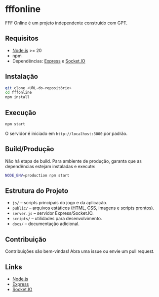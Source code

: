 # fffonline

FFF Online é um projeto independente construído com GPT.

## Requisitos

- [Node.js](https://nodejs.org/) >= 20
- npm
- Dependências: [Express](https://expressjs.com/) e [Socket.IO](https://socket.io/)

## Instalação

```bash
git clone <URL-do-repositório>
cd fffonline
npm install
```

## Execução

```bash
npm start
```

O servidor é iniciado em `http://localhost:3000` por padrão.

## Build/Produção

Não há etapa de build. Para ambiente de produção, garanta que as dependências estejam instaladas e execute:

```bash
NODE_ENV=production npm start
```

## Estrutura do Projeto

- `js/` – scripts principais do jogo e da aplicação.
- `public/` – arquivos estáticos (HTML, CSS, imagens e scripts prontos).
- `server.js` – servidor Express/Socket.IO.
- `scripts/` – utilidades para desenvolvimento.
- `docs/` – documentação adicional.

## Contribuição

Contribuições são bem-vindas! Abra uma issue ou envie um pull request.

## Links

- [Node.js](https://nodejs.org/)
- [Express](https://expressjs.com/)
- [Socket.IO](https://socket.io/)
